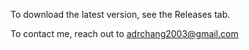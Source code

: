 To download the latest version, see the Releases tab.

To contact me, reach out to adrchang2003@gmail.com
